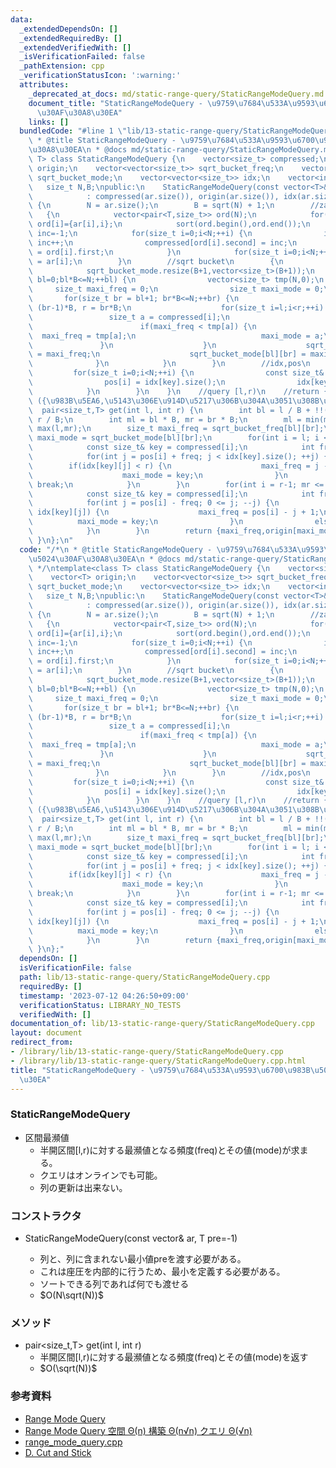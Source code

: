 ```yaml
---
data:
  _extendedDependsOn: []
  _extendedRequiredBy: []
  _extendedVerifiedWith: []
  _isVerificationFailed: false
  _pathExtension: cpp
  _verificationStatusIcon: ':warning:'
  attributes:
    _deprecated_at_docs: md/static-range-query/StaticRangeModeQuery.md
    document_title: "StaticRangeModeQuery - \u9759\u7684\u533A\u9593\u6700\u983B\u5024\
      \u30AF\u30A8\u30EA"
    links: []
  bundledCode: "#line 1 \"lib/13-static-range-query/StaticRangeModeQuery.cpp\"\n/*\n\
    \ * @title StaticRangeModeQuery - \u9759\u7684\u533A\u9593\u6700\u983B\u5024\u30AF\
    \u30A8\u30EA\n * @docs md/static-range-query/StaticRangeModeQuery.md\n */\ntemplate<class\
    \ T> class StaticRangeModeQuery {\n    vector<size_t> compressed;\n    vector<T>\
    \ origin;\n    vector<vector<size_t>> sqrt_bucket_freq;\n    vector<vector<size_t>>\
    \ sqrt_bucket_mode;\n    vector<vector<size_t>> idx;\n    vector<int> pos;\n \
    \   size_t N,B;\npublic:\n    StaticRangeModeQuery(const vector<T>& ar, T pre=-1)\n\
    \            : compressed(ar.size()), origin(ar.size()), idx(ar.size()), pos(ar.size())\
    \ {\n        N = ar.size();\n        B = sqrt(N) + 1;\n        //zarts\n     \
    \   {\n            vector<pair<T,size_t>> ord(N);\n            for(size_t i=0;i<N;++i)\
    \ ord[i]={ar[i],i};\n            sort(ord.begin(),ord.end());\n            int\
    \ inc=-1;\n            for(size_t i=0;i<N;++i) {\n                if(pre < ord[i].first)\
    \ inc++;\n                compressed[ord[i].second] = inc;\n                pre\
    \ = ord[i].first;\n            }\n            for(size_t i=0;i<N;++i) origin[compressed[i]]\
    \ = ar[i];\n        }\n        //sqrt bucket\n        {\n            sqrt_bucket_freq.resize(B+1,vector<size_t>(B+1));\n\
    \            sqrt_bucket_mode.resize(B+1,vector<size_t>(B+1));\n            for(size_t\
    \ bl=0;bl*B<=N;++bl) {\n                vector<size_t> tmp(N,0);\n           \
    \     size_t maxi_freq = 0;\n                size_t maxi_mode = 0;\n         \
    \       for(size_t br = bl+1; br*B<=N;++br) {\n                    size_t l =\
    \ (br-1)*B, r = br*B;\n                    for(size_t i=l;i<r;++i) {\n       \
    \                 size_t a = compressed[i];\n                        ++tmp[a];\n\
    \                        if(maxi_freq < tmp[a]) {\n                          \
    \  maxi_freq = tmp[a];\n                            maxi_mode = a;\n         \
    \               }\n                    }\n                    sqrt_bucket_freq[bl][br]\
    \ = maxi_freq;\n                    sqrt_bucket_mode[bl][br] = maxi_mode;\n  \
    \              }\n            }\n        }\n        //idx,pos\n        {\n   \
    \         for(size_t i=0;i<N;++i) {\n                const size_t& key = compressed[i];\n\
    \                pos[i] = idx[key].size();\n                idx[key].push_back(i);\n\
    \            }\n        }\n    }\n    //query [l,r)\n    //return {freq,mode}\
    \ ({\u983B\u5EA6,\u5143\u306E\u914D\u5217\u306B\u304A\u3051\u308B\u5024})\n  \
    \  pair<size_t,T> get(int l, int r) {\n        int bl = l / B + !!(l%B), br =\
    \ r / B;\n        int ml = bl * B, mr = br * B;\n        ml = min(ml,r); mr =\
    \ max(l,mr);\n        size_t maxi_freq = sqrt_bucket_freq[bl][br];\n        size_t\
    \ maxi_mode = sqrt_bucket_mode[bl][br];\n        for(int i = l; i < ml; ++i) {\n\
    \            const size_t& key = compressed[i];\n            int freq = maxi_freq;\n\
    \            for(int j = pos[i] + freq; j < idx[key].size(); ++j) {\n        \
    \        if(idx[key][j] < r) {\n                    maxi_freq = j - pos[i] + 1;\n\
    \                    maxi_mode = key;\n                }\n                else\
    \ break;\n            }\n        }\n        for(int i = r-1; mr <= i; --i) {\n\
    \            const size_t& key = compressed[i];\n            int freq = maxi_freq;\n\
    \            for(int j = pos[i] - freq; 0 <= j; --j) {\n                if(l <=\
    \ idx[key][j]) {\n                    maxi_freq = pos[i] - j + 1;\n          \
    \          maxi_mode = key;\n                }\n                else break;\n\
    \            }\n        }\n        return {maxi_freq,origin[maxi_mode]};\n   \
    \ }\n};\n"
  code: "/*\n * @title StaticRangeModeQuery - \u9759\u7684\u533A\u9593\u6700\u983B\
    \u5024\u30AF\u30A8\u30EA\n * @docs md/static-range-query/StaticRangeModeQuery.md\n\
    \ */\ntemplate<class T> class StaticRangeModeQuery {\n    vector<size_t> compressed;\n\
    \    vector<T> origin;\n    vector<vector<size_t>> sqrt_bucket_freq;\n    vector<vector<size_t>>\
    \ sqrt_bucket_mode;\n    vector<vector<size_t>> idx;\n    vector<int> pos;\n \
    \   size_t N,B;\npublic:\n    StaticRangeModeQuery(const vector<T>& ar, T pre=-1)\n\
    \            : compressed(ar.size()), origin(ar.size()), idx(ar.size()), pos(ar.size())\
    \ {\n        N = ar.size();\n        B = sqrt(N) + 1;\n        //zarts\n     \
    \   {\n            vector<pair<T,size_t>> ord(N);\n            for(size_t i=0;i<N;++i)\
    \ ord[i]={ar[i],i};\n            sort(ord.begin(),ord.end());\n            int\
    \ inc=-1;\n            for(size_t i=0;i<N;++i) {\n                if(pre < ord[i].first)\
    \ inc++;\n                compressed[ord[i].second] = inc;\n                pre\
    \ = ord[i].first;\n            }\n            for(size_t i=0;i<N;++i) origin[compressed[i]]\
    \ = ar[i];\n        }\n        //sqrt bucket\n        {\n            sqrt_bucket_freq.resize(B+1,vector<size_t>(B+1));\n\
    \            sqrt_bucket_mode.resize(B+1,vector<size_t>(B+1));\n            for(size_t\
    \ bl=0;bl*B<=N;++bl) {\n                vector<size_t> tmp(N,0);\n           \
    \     size_t maxi_freq = 0;\n                size_t maxi_mode = 0;\n         \
    \       for(size_t br = bl+1; br*B<=N;++br) {\n                    size_t l =\
    \ (br-1)*B, r = br*B;\n                    for(size_t i=l;i<r;++i) {\n       \
    \                 size_t a = compressed[i];\n                        ++tmp[a];\n\
    \                        if(maxi_freq < tmp[a]) {\n                          \
    \  maxi_freq = tmp[a];\n                            maxi_mode = a;\n         \
    \               }\n                    }\n                    sqrt_bucket_freq[bl][br]\
    \ = maxi_freq;\n                    sqrt_bucket_mode[bl][br] = maxi_mode;\n  \
    \              }\n            }\n        }\n        //idx,pos\n        {\n   \
    \         for(size_t i=0;i<N;++i) {\n                const size_t& key = compressed[i];\n\
    \                pos[i] = idx[key].size();\n                idx[key].push_back(i);\n\
    \            }\n        }\n    }\n    //query [l,r)\n    //return {freq,mode}\
    \ ({\u983B\u5EA6,\u5143\u306E\u914D\u5217\u306B\u304A\u3051\u308B\u5024})\n  \
    \  pair<size_t,T> get(int l, int r) {\n        int bl = l / B + !!(l%B), br =\
    \ r / B;\n        int ml = bl * B, mr = br * B;\n        ml = min(ml,r); mr =\
    \ max(l,mr);\n        size_t maxi_freq = sqrt_bucket_freq[bl][br];\n        size_t\
    \ maxi_mode = sqrt_bucket_mode[bl][br];\n        for(int i = l; i < ml; ++i) {\n\
    \            const size_t& key = compressed[i];\n            int freq = maxi_freq;\n\
    \            for(int j = pos[i] + freq; j < idx[key].size(); ++j) {\n        \
    \        if(idx[key][j] < r) {\n                    maxi_freq = j - pos[i] + 1;\n\
    \                    maxi_mode = key;\n                }\n                else\
    \ break;\n            }\n        }\n        for(int i = r-1; mr <= i; --i) {\n\
    \            const size_t& key = compressed[i];\n            int freq = maxi_freq;\n\
    \            for(int j = pos[i] - freq; 0 <= j; --j) {\n                if(l <=\
    \ idx[key][j]) {\n                    maxi_freq = pos[i] - j + 1;\n          \
    \          maxi_mode = key;\n                }\n                else break;\n\
    \            }\n        }\n        return {maxi_freq,origin[maxi_mode]};\n   \
    \ }\n};"
  dependsOn: []
  isVerificationFile: false
  path: lib/13-static-range-query/StaticRangeModeQuery.cpp
  requiredBy: []
  timestamp: '2023-07-12 04:26:50+09:00'
  verificationStatus: LIBRARY_NO_TESTS
  verifiedWith: []
documentation_of: lib/13-static-range-query/StaticRangeModeQuery.cpp
layout: document
redirect_from:
- /library/lib/13-static-range-query/StaticRangeModeQuery.cpp
- /library/lib/13-static-range-query/StaticRangeModeQuery.cpp.html
title: "StaticRangeModeQuery - \u9759\u7684\u533A\u9593\u6700\u983B\u5024\u30AF\u30A8\
  \u30EA"
---
```

### StaticRangeModeQuery
- 区間最瀕値
  - 半開区間[l,r)に対する最瀕値となる頻度(freq)とその値(mode)が求まる。
  - クエリはオンラインでも可能。
  - 列の更新は出来ない。

### コンストラクタ
- StaticRangeModeQuery(const vector<T>& ar, T pre=-1)
  - 列と、列に含まれない最小値preを渡す必要がある。
  - これは座圧を内部的に行うため、最小を定義する必要がある。
  - ソートできる列であれば何でも渡せる
  - $O(N\sqrt(N))$

### メソッド
- pair<size_t,T> get(int l, int r)
  - 半開区間[l,r)に対する最瀕値となる頻度(freq)とその値(mode)を返す
  - $O(\sqrt(N))$

### 参考資料
- [Range Mode Query](https://scrapbox.io/data-structures/Range_Mode_Query)
- [Range Mode Query 空間 Θ(n) 構築 Θ(n√n) クエリ Θ(√n)](https://noshi91.hatenablog.com/entry/2020/10/26/140105)
- [range_mode_query.cpp](https://github.com/noshi91/Library/blob/master/data_structure/range_mode_query.cpp)
- [D. Cut and Stick](https://codeforces.com/contest/1514/problem/D)